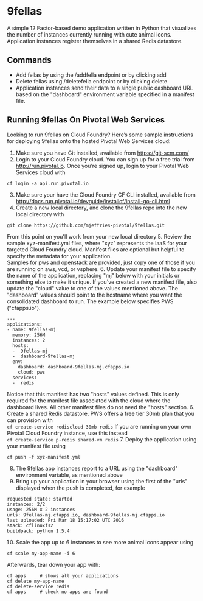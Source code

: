 # 9fellas

A simple 12 Factor-based demo application written in Python that visualizes the number of instances currently running with cute animal icons. Application instances register themselves in a shared Redis datastore.

## Commands

- Add fellas by using the /addfella endpoint or by clicking add
- Delete fellas using /deletefella endpoint or by clicking delete
- Application instances send their data to a single public dashboard URL based on the "dashboard" environment variable specified in a manifest file.

## Running 9fellas On Pivotal Web Services

Looking to run 9fellas on Cloud Foundry? Here’s some sample instructions for deploying 9fellas onto the hosted Pivotal Web Services cloud:

1. Make sure you have Git installed, available from https://git-scm.com/
2. Login to your Cloud Foundry cloud. You can sign up for a free trial from http://run.pivotal.io. Once you’re signed up, login to your Pivotal Web Services cloud with<br>
  ```
  cf login -a api.run.pivotal.io
  ```
3. Make sure your have the Cloud Foundry CF CLI installed, available from http://docs.run.pivotal.io/devguide/installcf/install-go-cli.html  
4. Create a new local directory, and clone the 9fellas repo into the new local directory with<br>
  ```
  git clone https://github.com/mjeffries-pivotal/9fellas.git
  ```
  From this point on you'll work from your new local directory
5.  Review the sample xyz-manifest.yml files, where "xyz" represents the IaaS for your targeted Cloud Foundry cloud.  Manifest files are optional but helpful
to specify the metadata for your application.  
Samples for pws and openstack are provided, just copy one of those if you are running on aws, vcd, or vsphere.
6.  Update your manifest file to specify the name of the application, replacing "mj" below with your initials or something else to make it unique.  If you've
created a new manifest file, also update the "cloud" value to one of the values mentioned above.  The "dashboard" values should point to the hostname where
you want the consolidated dashboard to run.  The example below specifies PWS ("cfapps.io").  
```
---
applications:
- name: 9fellas-mj
  memory: 256M
  instances: 2
  hosts:
  -  9fellas-mj
  -  dashboard-9fellas-mj
  env:
    dashboard: dashboard-9fellas-mj.cfapps.io
    cloud: pws
  services:
  -  redis

  ```
  Notice that this manifest has two "hosts" values defined.  This is only required for the manifest file associated with the cloud where
  the dashboard lives.  All other manifest files do not need the "hosts" section.
6.  Create a shared Redis datastore. PWS offers a free tier 30mb plan that you can provision with<br>
    ```
    cf create-service rediscloud 30mb redis
    ```
    If you are running on your own Pivotal Cloud Foundry instance, use this instead<br>
    ```
    cf create-service p-redis shared-vm redis
    ```
7.  Deploy the application using your manifest file using<br>
  ```
  cf push -f xyz-manifest.yml
  ```
8. The 9fellas app instances report to a URL using the "dashboard" environment variable, as mentioned above
9. Bring up your application in your browser using the first of the "urls" displayed when the push is completed, for example<br>
```
requested state: started
instances: 2/2
usage: 256M x 2 instances
urls: 9fellas-mj.cfapps.io, dashboard-9fellas-mj.cfapps.io
last uploaded: Fri Mar 18 15:17:02 UTC 2016
stack: cflinuxfs2
buildpack: python 1.5.4
```
10. Scale the app up to 6 instances to see more animal icons appear using<br>
  ```
  cf scale my-app-name -i 6 		
  ```


Afterwards, tear down your app with:
```
cf apps     # shows all your applications
cf delete my-app-name
cf delete-service redis
cf apps 	# check no apps are found
```
